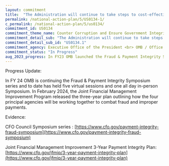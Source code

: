 ```yaml
---
layout: commitment
title:  "The Administration will continue to take steps to cost-effectively reduce fraud, waste, abuse, and mismanagement of Federal funds without negatively affecting the program mission, agency efforts to advance equity, efficiency, customer experience, or the overall operations of the agency."
permalink: /national-action-plan/5/US0134-1/
c_permalink: /national-action-plan/5/us0134/
commitment_id: US0134
commitment_theme_name: Counter Corruption and Ensure Government Integrity and Accountability to the Public
commitment_detail_sub: "The Administration will continue to take steps to cost-effectively reduce fraud, waste, abuse, and mismanagement of Federal funds without negatively affecting the program mission, agency efforts to advance equity, efficiency, customer experience, or the overall operations of the agency."
commitment_detail_sub_id: "US0134.1"
commitment_agency: Executive Office of the President <br> OMB / Office of Federal Financial Management
commitment_status: "In Progress"
aug_2023_progress: In FY23 OMB launched the Fraud & Payment Integrity Symposium series, creating a forum for two-way dialogue across the Federal government to discuss and share resources available to Federal program staff to prevent, detect, and reduce fraud and improper payments. Since February OMB has hosted three symposiums with a fourth planned for September. In addition to the symposium series, OMB has been working with their fellow Joint Financial Management Improvement Program (JFMIP) Principals to develop a three-year plan focused on working with agencies to combat fraud and improper payments. In March the White House released President Biden’s Sweeping Pandemic Anti-Fraud Proposal:<br><br>Going After Systemic Fraud, Taking on Identity Theft, Helping Victims (link below) outlining the Administration’s three-part Pandemic Anti-Fraud proposal highlighting the need for a “a bipartisan response to punish those who engaged in major and systemic fraud against the American people during a time of national emergency, to put in place stronger fraud and identity theft prevention going forward, and to hold harmless those Americans who were innocent victims of identity theft.<br><br><a href="https://www.whitehouse.gov/briefing-room/statements-releases/2023/03/02/fact-sheet-president-bidens-sweeping-pandemic-anti-fraud-proposal-going-after-systemic-fraud-taking-on-identity-theft-helping-victims/">https://www.whitehouse.gov/briefing-room/statements-releases/2023/03/02/fact-sheet-president-bidens-sweeping-pandemic-anti-fraud-proposal-going-after-systemic-fraud-taking-on-identity-theft-helping-victims/</a>
---
```

Progress Update: 

In FY 24 OMB is continuing the Fraud & Payment Integrity Symposium series and to date has held five virtual sessions and one all day in-person Symposium. In February 2024, the Joint Financial Management Improvement Program released the three-year plan outlining how the four principal agencies will be working together to combat fraud and improper payments.

Evidence: 

CFO Council Symposium series : [https://www.cfo.gov/payment-integrity-fraud-symposium](https://www.cfo.gov/payment-integrity-fraud-symposium) 

Joint Financial Management Improvement 3-Year Payment Integrity Plan: [https://www.cfo.gov/jfmip/3-year-payment-integrity-plan](https://www.cfo.gov/jfmip/3-year-payment-integrity-plan)